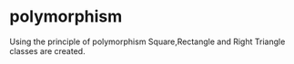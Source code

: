 # polymorphism

Using the principle of polymorphism Square,Rectangle and Right Triangle classes are created.
